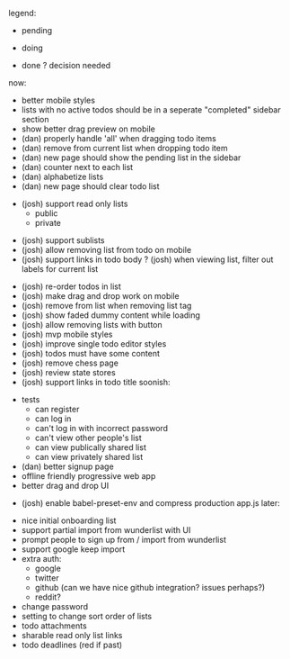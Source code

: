 legend:
- pending
* doing
+ done
? decision needed

now:
- better mobile styles
- lists with no active todos should be in a seperate "completed" sidebar section
- show better drag preview on mobile
- (dan) properly handle 'all' when dragging todo items
- (dan) remove from current list when dropping todo item
- (dan) new page should show the pending list in the sidebar
- (dan) counter next to each list
- (dan) alphabetize lists
- (dan) new page should clear todo list
* (josh) support read only lists
  * public
  - private
- (josh) support sublists
- (josh) allow removing list from todo on mobile
- (josh) support links in todo body
? (josh) when viewing list, filter out labels for current list
+ (josh) re-order todos in list
+ (josh) make drag and drop work on mobile
+ (josh) remove from list when removing list tag
+ (josh) show faded dummy content while loading
+ (josh) allow removing lists with button
+ (josh) mvp mobile styles
+ (josh) improve single todo editor styles
+ (josh) todos must have some content
+ (josh) remove chess page
+ (josh) review state stores
+ (josh) support links in todo title
soonish:
- tests
  - can register
  - can log in
  - can't log in with incorrect password
  - can't view other people's list
  - can view publically shared list
  - can view privately shared list
- (dan) better signup page
- offline friendly progressive web app
- better drag and drop UI
+ (josh) enable babel-preset-env and compress production app.js
later:
- nice initial onboarding list
- support partial import from wunderlist with UI
- prompt people to sign up from / import from wunderlist
- support google keep import
- extra auth:
  - google
  - twitter
  - github (can we have nice github integration? issues perhaps?)
  - reddit?
- change password
- setting to change sort order of lists
- todo attachments
- sharable read only list links
- todo deadlines (red if past)
